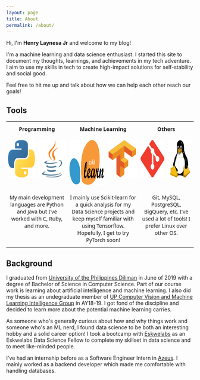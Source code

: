 ```yaml
---
layout: page
title: About
permalink: /about/
---
```


Hi, I'm **Henry Laynesa Jr** and welcome to my blog!

I'm a machine learning and data science enthusiast. I started this site to document my thoughts, learnings, and achievements in my tech adventure. I aim to use my skills in tech to create high-impact solutions for self-stability and social good.

Feel free to hit me up and talk about how we can help each other reach our goals!

## Tools
<style type="text/css">
.tg  {border-collapse:collapse;border-spacing:0;border:0px solid #080808;}
.tg td{font-family:"Segoe UI";font-size:14px;padding:10px 5px;border-style:solid;border-width:0px;overflow:hidden;word-break:normal;border-color:black;}
.tg th{font-family:"Segoe UI";font-size:14px;font-weight:normal;padding:10px 5px;border-style:solid;border-width:0px;overflow:hidden;word-break:normal;border-color:black;}
.tg .tg-077p{text-align:center;vertical-align:top}
</style>
<table class="tg">
  <tr>
    <th class="tg-077p" colspan="2"><b>Programming</b></th>
    <th class="tg-077p" colspan="2"><b>Machine Learning</b></th>
    <th class="tg-077p" colspan="2"><b>Others</b></th>
  </tr>
  <tr>
    <td class="tg-077p"><img width="100px" height="100px" src="assets/svg/python.svg" alt="python"></td>
    <td class="tg-077p"><img width="100px" height="100px" src="assets/svg/java.svg" alt="java"></td>
    <td class="tg-077p"><img width="120px" height="120px" src="assets/svg/sklearn.svg" alt="sklearn"></td>
    <td class="tg-077p"><img width="100px" height="100px" src="assets/svg/tensorflow.svg" alt="tensorflow"></td>
    <td class="tg-077p"><img width="100px" height="100px" src="assets/svg/git-scm.svg" alt="git-scm"></td>
    <td class="tg-077p"><img width="100px" height="100px" src="assets/svg/linux.svg" alt="linux"></td>
  </tr>
  <tr>
    <td class="tg-077p" colspan="2">My main development languages are Python and Java but I've worked with C, Ruby, and more.</td>
    <td class="tg-077p" colspan="2">I mainly use Scikit-learn for a quick analysis for my Data Science projects and keep myself familiar with using Tensorflow. Hopefully, I get to try PyTorch soon!</td>
    <td class="tg-077p" colspan="2">Git, MySQL, PostgreSQL, BigQuery, etc. I've used a lot of tools! I prefer Linux over other OS.</td>
  </tr>
</table>

## Background

I graduated from [University of the Philippines Diliman](https://upd.edu.ph/) in June of 2019 with a degree of Bachelor of Science in Computer Science. Part of our course work is learning about artificial intelligence and machine learning. I also did my thesis as an undegraduate member of [UP Computer Vision and Machine Learning Intelligence Group](https://www.facebook.com/upcvmig/) in AY18-19. I got fond of the discipline and decided to learn more about the potential machine learning carries. 

As someone who's generally curious about how and why things work and someone who's an ML nerd, I found data science to be both an interesting hobby and a solid career option! I took a bootcamp with [Eskwelabs](https://www.eskwelabs.com) as an Eskwelabs Data Science Fellow to complete my skillset in data science and to meet like-minded people.

I've had an internship before as a Software Engineer Intern in [Azeus](https://www.azeus.com/). I mainly worked as a backend developer which made me comfortable with handling databases.